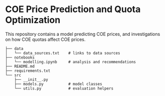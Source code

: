 # COE Price Prediction and Quota Optimization

This repository contains a model predicting COE prices, and investigations on
how COE quotas affect COE prices.
```
├── data
│   └── data_sources.txt    # links to data sources
├── notebooks
│   └── modelling.ipynb     # analysis and recommendations
├── README.md
├── requirements.txt
└── src
    ├── __init__.py
    ├── models.py           # model classes
    └── utils.py            # evaluation helpers
```